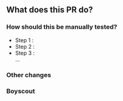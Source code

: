 <!--
  This template is optional.
  It simply serves as a guide to allow a better review of pull requests.
-->

<!--
  IMPORTANT
  Don't forget to add the corresponding "changelog:xxx" label to your PR.
  This is part of our release process in order to generate the change log.
-->


## What does this PR do?
<!-- Please fulfill this section -->

<!--
  Please include a summary of the change and which issue is fixed.
  Please also include relevant motivation and context.
  List any dependencies that are required for this change.
-->

### How should this be manually tested?

<!--
  Please describe the tests that you ran to verify your changes. Provide instructions so we can reproduce.
  Please also list any relevant details for your test configuration
-->
  - Step 1 :
  - Step 2 :
  - Step 3 :  
  ...

### Other changes

<!--
  Please describe here all changes not directly linked to the main issue, but made because of it.
  For instance: issues spotted during this PR and fixed on-the-fly, dependencies update, and so on
-->

### Boyscout

<!--
  Describe here minor improvements in the code base and not directly linked to the main changes:
  typos fixes, better/new comments, small code simplification, new debug messages, and so on.
-->
